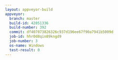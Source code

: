 ```yaml
---
layout: appveyor-build
appveyor:
  branch: master
  build-id: 42051336
  build-number: 392
  commit: df407073826326c937d196ee67f90a7941b5009d
  job-id: hhr0d8qin89kngd9
  job-number: 3
  os-name: Windows
  test-result: 0
---
```

